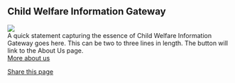 <section class="usa-hero campaign-hero" aria-label="Introduction";>
  <div class="grid-container">
    <div class="usa-hero__callout campaign-callout">
      <h1 class="usa-hero__heading">
        <span class="usa-hero__heading--alt">Child Welfare Information Gateway</span>
      </h1> 
      <div class="hero-image"><img src="https://via.placeholder.com/150" /></div>
      A quick statement capturing the essence of Child Welfare Information Gateway goes here. This can be two to three lines in length. The button will link to the About Us page.
      <br>
      <a class="usa-button hero-landing-button"
        href="{{ hero.button.href | relative_url }}">
        More about us
      </a>
      <p class="share-page">
        <a href="" class="hero-share-link">Share this page</a>
      </p>
    </div>
  </div>
</section>
